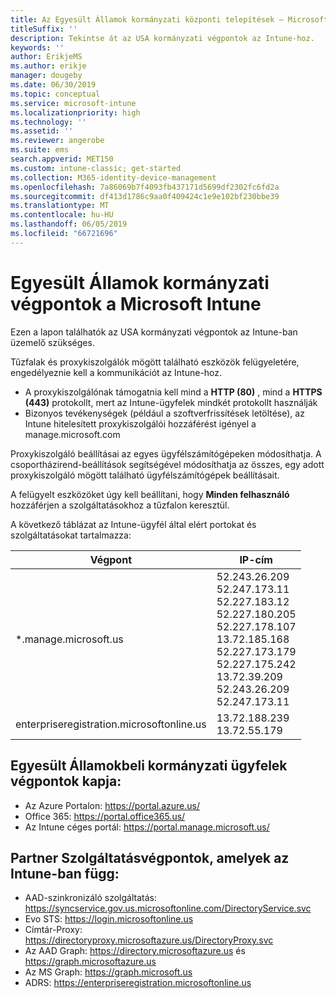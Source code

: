 ```yaml
---
title: Az Egyesült Államok kormányzati központi telepítések – Microsoft Intune hálózati végpont
titleSuffix: ''
description: Tekintse át az USA kormányzati végpontok az Intune-hoz.
keywords: ''
author: ErikjeMS
ms.author: erikje
manager: dougeby
ms.date: 06/30/2019
ms.topic: conceptual
ms.service: microsoft-intune
ms.localizationpriority: high
ms.technology: ''
ms.assetid: ''
ms.reviewer: angerobe
ms.suite: ems
search.appverid: MET150
ms.custom: intune-classic; get-started
ms.collection: M365-identity-device-management
ms.openlocfilehash: 7a86069b7f4093fb437171d5699df2302fc6fd2a
ms.sourcegitcommit: df413d1786c9aa0f409424c1e9e102bf230bbe39
ms.translationtype: MT
ms.contentlocale: hu-HU
ms.lasthandoff: 06/05/2019
ms.locfileid: "66721696"
---
```

# <a name="us-government-endpoints-for-microsoft-intune"></a>Egyesült Államok kormányzati végpontok a Microsoft Intune

Ezen a lapon találhatók az USA kormányzati végpontok az Intune-ban üzemelő szükséges.

Tűzfalak és proxykiszolgálók mögött található eszközök felügyeletére, engedélyeznie kell a kommunikációt az Intune-hoz.

- A proxykiszolgálónak támogatnia kell mind a **HTTP (80)** , mind a **HTTPS (443)** protokollt, mert az Intune-ügyfelek mindkét protokollt használják
- Bizonyos tevékenységek (például a szoftverfrissítések letöltése), az Intune hitelesített proxykiszolgálói hozzáférést igényel a manage.microsoft.com

Proxykiszolgáló beállításai az egyes ügyfélszámítógépeken módosíthatja. A csoportházirend-beállítások segítségével módosíthatja az összes, egy adott proxykiszolgáló mögött található ügyfélszámítógépek beállításait.

A felügyelt eszközöket úgy kell beállítani, hogy **Minden felhasználó** hozzáférjen a szolgáltatásokhoz a tűzfalon keresztül.

A következő táblázat az Intune-ügyfél által elért portokat és szolgáltatásokat tartalmazza:

|**Végpont**|**IP-cím**|
|---------------------|-----------|
|*.manage.microsoft.us | 52.243.26.209 <br> 52.247.173.11 <br> 52.227.183.12 <br>52.227.180.205 <br> 52.227.178.107 <br> 13.72.185.168 <br> 52.227.173.179 <br> 52.227.175.242 <br> 13.72.39.209 <br> 52.243.26.209 <br> 52.247.173.11 |
| enterpriseregistration.microsoftonline.us | 13.72.188.239 <br> 13.72.55.179 |

## <a name="us-government-customer-designated-endpoints"></a>Egyesült Államokbeli kormányzati ügyfelek végpontok kapja:
- Az Azure Portalon: https://portal.azure.us/ 
- Office 365: https://portal.office365.us/ 
- Az Intune céges portál: https://portal.manage.microsoft.us/ 

## <a name="partner-service-endpoints-that-intune-depends-on"></a>Partner Szolgáltatásvégpontok, amelyek az Intune-ban függ:
- AAD-szinkronizáló szolgáltatás: https://syncservice.gov.us.microsoftonline.com/DirectoryService.svc
- Evo STS: https://login.microsoftonline.us
- Címtár-Proxy: https://directoryproxy.microsoftazure.us/DirectoryProxy.svc
- Az AAD Graph: https://directory.microsoftazure.us és https://graph.microsoftazure.us
- Az MS Graph: https://graph.microsoft.us
- ADRS: https://enterpriseregistration.microsoftonline.us
